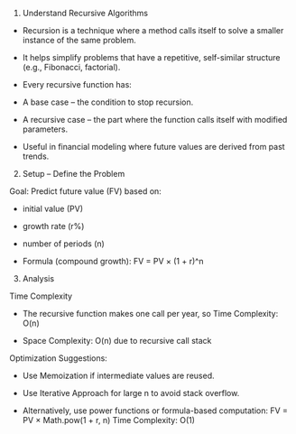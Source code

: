 1. Understand Recursive Algorithms

* Recursion is a technique where a method calls itself to solve a smaller instance of the same problem.

* It helps simplify problems that have a repetitive, self-similar structure (e.g., Fibonacci, factorial).

* Every recursive function has:

* A base case – the condition to stop recursion.

* A recursive case – the part where the function calls itself with modified parameters.

* Useful in financial modeling where future values are derived from past trends.

2. Setup – Define the Problem

Goal: Predict future value (FV) based on:

* initial value (PV)

* growth rate (r%)

* number of periods (n)

* Formula (compound growth): FV = PV × (1 + r)^n

3. Analysis

Time Complexity
* The recursive function makes one call per year, so Time Complexity: O(n)

* Space Complexity: O(n) due to recursive call stack

Optimization Suggestions:

* Use Memoization if intermediate values are reused.

* Use Iterative Approach for large n to avoid stack overflow.

* Alternatively, use power functions or formula-based computation:
	FV = PV × Math.pow(1 + r, n)
	Time Complexity: O(1)